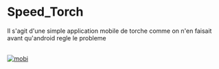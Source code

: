 # Speed_Torch
Il s'agit d'une simple application mobile de torche comme on n'en faisait avant qu'android regle le probleme

<br><a href="https://imgbb.com/"><img src="https://i.ibb.co/rtLrQgM/mobi.jpg" alt="mobi" border="0" /></a>

